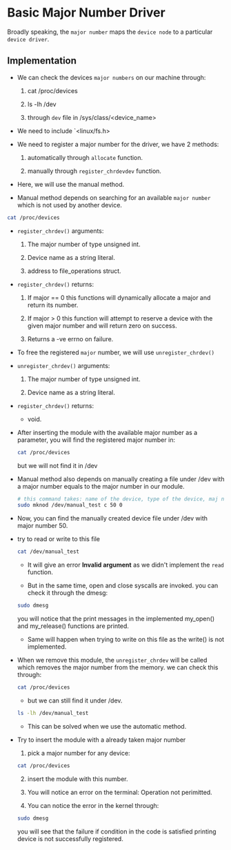 # Basic Major Number Driver

Broadly speaking, the `major number` maps the `device node` to a particular `device driver`.

## Implementation

- We can check the devices `major numbers` on our machine through:

    1. cat /proc/devices

    2. ls -lh /dev

    3. through `dev` file in /sys/class/<device_name>

- We need to include `<linux/fs.h>

- We need to register a major number for the driver, we have 2 methods:

    1. automatically through `allocate` function.

    2. manually through `register_chrdevdev` function.

- Here, we will use the manual method.

- Manual method depends on searching for an available `major number` which is not used by another device.

```bash
cat /proc/devices
```

- `register_chrdev()` arguments:

    1. The major number of type unsigned int.

    2. Device name as a string literal.

    3. address to file_operations struct.

- `register_chrdev()` returns:

    1. If major == 0 this functions will dynamically allocate a major and return its number.

    2. If major > 0 this function will attempt to reserve a device with the given major number and will return zero on success.

    3. Returns a -ve errno on failure.

- To free the registered `major` number, we will use `unregister_chrdev()`

- `unregister_chrdev()` arguments:

    1. The major number of type unsigned int.

    2. Device name as a string literal.

- `register_chrdev()` returns:

    - void.

- After inserting the module with the available major number as a parameter, you will find the registered major number in:

    ```bash
    cat /proc/devices
    ```
    but we will not find it in /dev

- Manual method also depends on manually creating a file under /dev with a major number equals to the major number in our module.

    ```bash 
    # this command takes: name of the device, type of the device, maj number, minor number
    sudo mknod /dev/manual_test c 50 0
    ```
- Now, you can find the manually created device file under /dev with major number 50.

- try to read or write to this file

    ```bash
    cat /dev/manual_test
    ```

    - It will give an error **Invalid argument** as we didn't implement the `read` function.

    - But in the same time, open and close syscalls are invoked. you can check it through the dmesg:

    ```bash 
    sudo dmesg
    ```
    you will notice that the print messages in the implemented my_open() and my_release() functions are printed.

    - Same will happen when trying to write on this file as the write() is not implemented.

- When we remove this module, the `unregister_chrdev` will be called which removes the major number from the memory. we can check this through:

    ```bash
    cat /proc/devices
    ```
    - but we can still find it under /dev.

    ```bash
    ls -lh /dev/manual_test
    ```
    - This can be solved when we use the automatic method.

- Try to insert the module with a already taken major number
    
    1. pick a major number for any device:

    ```bash
    cat /proc/devices
    ```

    2. insert the module with this number.

    3. You will notice an error on the terminal: Operation not perimitted.

    4. You can notice the error in the kernel through:

    ```bash
    sudo dmesg
    ```
    you will see that the failure if condition in the code is satisfied printing device is not successfully registered.

